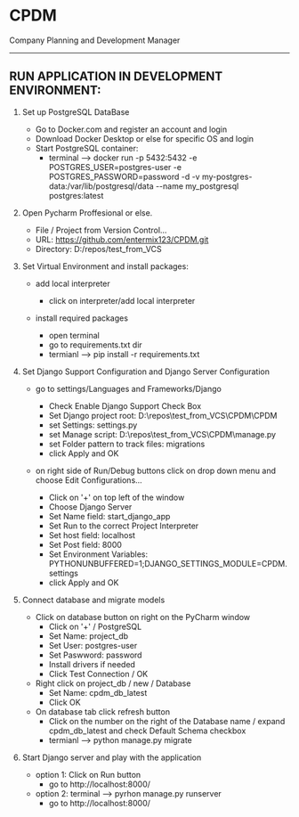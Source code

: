 # CPDM
Company Planning and Development Manager



-------------------------------------------
RUN APPLICATION IN DEVELOPMENT ENVIRONMENT:
-------------------------------------------


1. Set up PostgreSQL DataBase
	- Go to Docker.com and register an account and login
	- Download Docker Desktop or else for specific OS and login
	- Start PostgreSQL container:
		- terminal --> docker run -p 5432:5432 -e POSTGRES_USER=postgres-user -e POSTGRES_PASSWORD=password -d -v my-postgres-data:/var/lib/postgresql/data --name my_postgresql postgres:latest


2. Open Pycharm Proffesional or else.
	- File / Project from Version Control...
	- URL: https://github.com/entermix123/CPDM.git
	- Directory: D:/repos/test_from_VCS

3. Set Virtual Environment and install packages:

	- add local interpreter
		- click on interpreter/add local interpreter

	- install required packages
		- open terminal
		- go to requirements.txt dir
		- termianl --> pip install -r requirements.txt


4. Set Django Support Configuration and Django Server Configuration

	- go to settings/Languages and Frameworks/Django
		- Check Enable Django Support Check Box
		- Set Django project root: D:\repos\test_from_VCS\CPDM\CPDM
		- set Settings: settings.py
		- set Manage script: D:\repos\test_from_VCS\CPDM\manage.py
		- set Folder pattern to track files: migrations
		- click Apply and OK

	- on right side of Run/Debug buttons click on drop down menu and choose Edit Configurations...
		- Click on '+' on top left of the window
		- Choose Django Server
		- Set Name field: start_django_app
		- Set Run to the correct Project Interpreter
		- Set host field: localhost
		- Set Post field: 8000
		- Set Environment Variables: PYTHONUNBUFFERED=1;DJANGO_SETTINGS_MODULE=CPDM.settings
		- click Apply and OK


5. Connect database and migrate models
	- Click on database button on right on the PyCharm window
		- Click on '+' / PostgreSQL
		- Set Name: project_db
		- Set User: postgres-user
		- Set Paswword: password
		- Install drivers if needed
		- Click Test Connection / OK
	- Right click on project_db / new / Database
		- Set Name: cpdm_db_latest
		- Click OK
	- On database tab click refresh button
		- Click on the number on the right of the Database name / expand cpdm_db_latest and check Default Schema checkbox
		- termianl --> python manage.py migrate

6. Start Django server and play with the application
	- option 1: Click on Run button
 		-  go to http://localhost:8000/
	- option 2: terminal --> pyrhon manage.py runserver
		- go to http://localhost:8000/



